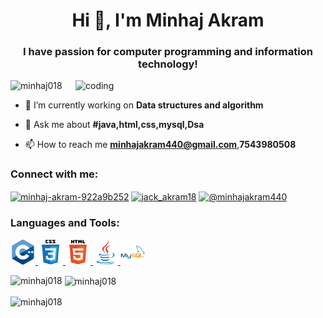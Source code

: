 <h1 align="center">Hi 👋, I'm Minhaj Akram</h1>
<h3 align="center">I have passion for computer programming and information technology!</h3>
<img align="right" alt="coding"width="400"src="https://camo.githubusercontent.com/cae12fddd9d6982901d82580bdf321d81fb299141098ca1c2d4891870827bf17/68747470733a2f2f6d69726f2e6d656469756d2e636f6d2f6d61782f313336302f302a37513379765349765f7430696f4a2d5a2e676966">
<p align="left"> <img src="https://komarev.com/ghpvc/?username=minhaj018&label=Profile%20views&color=0e75b6&style=flat" alt="minhaj018" /> </p>

- 🔭 I’m currently working on **Data structures and algorithm**

- 💬 Ask me about **#java,html,css,mysql,Dsa**

- 📫 How to reach me **minhajakram440@gmail.com**,**7543980508**
<h3 align="left">Connect with me:</h3>
<p align="left">
<a href="https://linkedin.com/in/minhaj-akram-922a9b252" target="blank"><img align="center" src="https://raw.githubusercontent.com/rahuldkjain/github-profile-readme-generator/master/src/images/icons/Social/linked-in-alt.svg" alt="minhaj-akram-922a9b252" height="30" width="40" /></a>
<a href="https://instagram.com/jack_akram18" target="blank"><img align="center" src="https://raw.githubusercontent.com/rahuldkjain/github-profile-readme-generator/master/src/images/icons/Social/instagram.svg" alt="jack_akram18" height="30" width="40" /></a>
<a href="https://www.youtube.com/c/@minhajakram440" target="blank"><img align="center" src="https://raw.githubusercontent.com/rahuldkjain/github-profile-readme-generator/master/src/images/icons/Social/youtube.svg" alt="@minhajakram440" height="30" width="40" /></a>
</p>

<h3 align="left">Languages and Tools:</h3>
<p align="left"> <a href="https://www.w3schools.com/cpp/" target="_blank" rel="noreferrer"> <img src="https://raw.githubusercontent.com/devicons/devicon/master/icons/cplusplus/cplusplus-original.svg" alt="cplusplus" width="40" height="40"/> </a> <a href="https://www.w3schools.com/css/" target="_blank" rel="noreferrer"> <img src="https://raw.githubusercontent.com/devicons/devicon/master/icons/css3/css3-original-wordmark.svg" alt="css3" width="40" height="40"/> </a> <a href="https://www.w3.org/html/" target="_blank" rel="noreferrer"> <img src="https://raw.githubusercontent.com/devicons/devicon/master/icons/html5/html5-original-wordmark.svg" alt="html5" width="40" height="40"/> </a> <a href="https://www.java.com" target="_blank" rel="noreferrer"> <img src="https://raw.githubusercontent.com/devicons/devicon/master/icons/java/java-original.svg" alt="java" width="40" height="40"/> </a> <a href="https://www.mysql.com/" target="_blank" rel="noreferrer"> <img src="https://raw.githubusercontent.com/devicons/devicon/master/icons/mysql/mysql-original-wordmark.svg" alt="mysql" width="40" height="40"/> </a> </p>

<p><img align="left" src="https://github-readme-stats.vercel.app/api/top-langs?username=minhaj018&show_icons=true&locale=en&layout=compact" alt="minhaj018" /></p>

<p>&nbsp;<img align="center" src="https://github-readme-stats.vercel.app/api?username=minhaj018&show_icons=true&locale=en" alt="minhaj018" /></p>

<p><img align="center" src="https://github-readme-streak-stats.herokuapp.com/?user=minhaj018&" alt="minhaj018" /></p>

